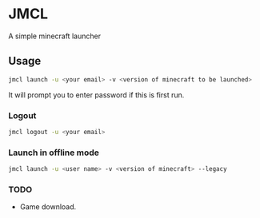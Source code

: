 # JMCL

A simple minecraft launcher

## Usage
```sh
jmcl launch -u <your email> -v <version of minecraft to be launched>
```
It will prompt you to enter password if this is first run.

### Logout
```sh
jmcl logout -u <your email>
```

### Launch in offline mode
```sh
jmcl launch -u <user name> -v <version of minecraft> --legacy
```

### TODO
* Game download.